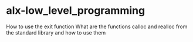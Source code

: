 # alx-low_level_programming
How to use the exit function
What are the functions calloc and realloc from the standard library and how to use them